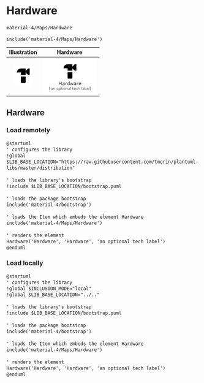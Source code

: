 # Hardware


```text
material-4/Maps/Hardware
```

```text
include('material-4/Maps/Hardware')
```



| Illustration | Hardware |
| :---: | :---: |
| ![illustration for Illustration](../../material-4/Maps/Hardware.png) | ![illustration for Hardware](../../material-4/Maps/Hardware.Local.png) |




## Hardware

### Load remotely
```plantuml
@startuml
' configures the library
!global $LIB_BASE_LOCATION="https://raw.githubusercontent.com/tmorin/plantuml-libs/master/distribution"

' loads the library's bootstrap
!include $LIB_BASE_LOCATION/bootstrap.puml

' loads the package bootstrap
include('material-4/bootstrap')

' loads the Item which embeds the element Hardware
include('material-4/Maps/Hardware')

' renders the element
Hardware('Hardware', 'Hardware', 'an optional tech label')
@enduml
```

### Load locally
```plantuml
@startuml
' configures the library
!global $INCLUSION_MODE="local"
!global $LIB_BASE_LOCATION="../.."

' loads the library's bootstrap
!include $LIB_BASE_LOCATION/bootstrap.puml

' loads the package bootstrap
include('material-4/bootstrap')

' loads the Item which embeds the element Hardware
include('material-4/Maps/Hardware')

' renders the element
Hardware('Hardware', 'Hardware', 'an optional tech label')
@enduml
```

